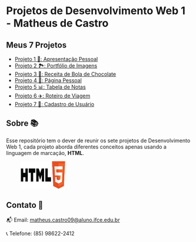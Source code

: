 # Projetos de Desenvolvimento Web 1 - Matheus de Castro

## Meus 7 Projetos
 - [Projeto 1 📝: Apresentação Pessoal](https://teuzzcastro.github.io/Projeto1-web1/)
 - [Projeto 2 🏞: Portfólio de Imagens](https://teuzzcastro.github.io/Projeto2-web1/)
 - [Projeto 3 🍫: Receita de Bola de Chocolate](https://teuzzcastro.github.io/Projeto3-web1/)
 - [Projeto 4 📃: Página Pessoal](https://teuzzcastro.github.io/Projeto4-web1/)
 - [Projeto 5 📊: Tabela de Notas](https://teuzzcastro.github.io/Projeto5-web1/)
 - [Projeto 6 ✈️: Roteiro de Viagem](https://teuzzcastro.github.io/Projeto6-web1/)
 - [Projeto 7 📄: Cadastro de Usuário](https://teuzzcastro.github.io/Projeto7-web1/)

## Sobre 📚
Esse repositório tem o dever de reunir os sete projetos de Desenvolvimento Web 1, cada projeto aborda diferentes conceitos apenas usando a linguagem de marcação, <b>HTML</b>.

<figure>
    <img src="img/html.png" width="120" height="75">
</figure>

## Contato 👤
📬 Email: matheus.castro09@aluno.ifce.edu.br

📞 Telefone: (85) 98622-2412

